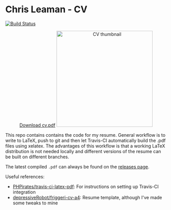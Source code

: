 # Chris Leaman - CV

[![Build Status](https://github.com/chrisleaman/cv/actions/workflows/texlive.yaml/badge.svg?event=push)](https://github.com/chrisleaman/cv/actions/workflows/texlive.yaml)

<p align="center">
  <a href="https://github.com/chrisleaman/cv/releases/latest/download/cv.pdf">Download cv.pdf</a>
  <a href="https://github.com/chrisleaman/cv/releases/latest/download/cv.pdf">
  <img src="https://github.com/chrisleaman/cv/releases/latest/download/cv_thumbnail.png"
       alt="CV thumbnail" width="300"/>
  </a>
</p>

This repo contains contains the code for my resume. General workflow is to write to LaTeX, push to git and then let Travis-CI automatically build the .pdf files using xelatex. The advantages of this workflow is that a working LaTeX distribution is not needed locally and different versions of the resume can be built on different branches.

The latest compiled `.pdf` can always be found on the [releases page](https://github.com/chrisleaman/cv/releases).

Useful references:
  - [PHPirates/travis-ci-latex-pdf](https://github.com/PHPirates/travis-ci-latex-pdf#deploy): For instructions on setting up Travis-CI integration
  - [depressiveRobot/friggeri-cv-a4](https://github.com/depressiveRobot/friggeri-cv-a4): Resume template, although I've made some tweaks to mine
